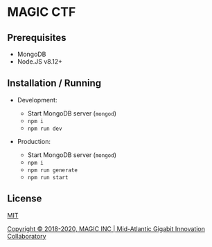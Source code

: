 # MAGIC CTF

## Prerequisites

- MongoDB
- Node.JS v8.12+

## Installation / Running

+ Development:
  - Start MongoDB server (`mongod`)
  - `npm i`
  - `npm run dev`
  
+ Production:
  - Start MongoDB server (`mongod`)
  - `npm i`
  - `npm run generate`
  - `npm run start`

## License

[MIT](http://opensource.org/licenses/MIT)

[Copyright © 2018-2020, MAGIC INC | Mid-Atlantic Gigabit Innovation Collaboratory](https://magicinc.org/)
